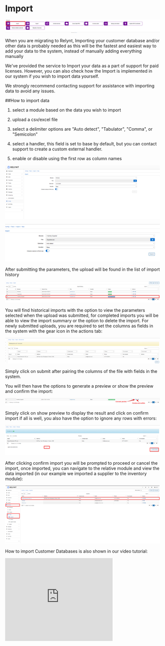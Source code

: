 Import
======

![](3.png)

When you are migrating to Relynt, Importing your customer database and/or other data is probably needed as this will be the fastest and easiest way to add your data to the system, instead of manually adding everything manually

We've provided the service to Import your data as a part of support for paid licenses. However, you can also check how the Import is implemented in our system if you wish to import data yourself.

We strongly recommend contacting support for assistance with importing data to avoid any issues.

##How to import data

1. select a module based on the data you wish to import

2. upload a csv/excel file

3. select a delimiter options are "Auto detect", "Tabulator", "Comma", or "Semicolon"

4. select a handler, this field is set to base by default, but you can contact support to create a custom external handler.

5. enable or disable using the first row as column names

![](4.png)

![](5.png)

After submitting the parameters, the upload will be found in the list of import history

![](2.png)

You will find historical imports with the option to view the parameters selected when the upload was submitted, for completed imports you will be able to view the import summary or the option to delete the import. For newly submitted uploads, you are required to set the columns as fields in the system with the gear icon in the actions tab:

![](6.png)

Simply click on submit after pairing the columns of the file with fields in the system.

You will then have the options to generate a preview or show the preview and confirm the import:

![](7.png)

Simply click on show preview to display the result and click on confirm import if all is well, you also have the option to ignore any rows with errors:

![](8.png)

After clicking confirm import you will be prompted to proceed or cancel the import, once imported, you can navigate to the relative module and view the data imported (in our example we imported a supplier to the inventory module):

![](9.png)

How to import Customer Databases is also shown in our video tutorial:  

<iframe frameborder=0 height=270 width=350 allowfullscreen src="https://www.youtube.com/embed/pJJHfAv8bPo?wmode=opaque">Video on youtube</iframe>
